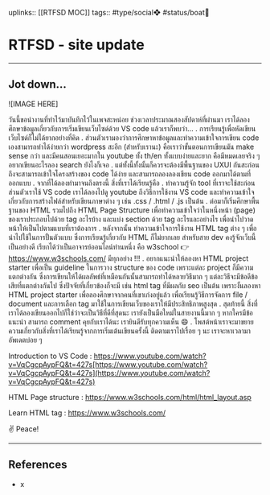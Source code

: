 uplinks:: [[RTFSD MOC]]
tags:: #type/social❖ #status/boat🚤 

# RTFSD - site update
---
## Jot down...
![IMAGE HERE]

วันนี้ขอนำงานที่ทำไว้มาบันทึกไว้ในเพจสะหน่อย ช่วงเวลาประมาณสองสัปดาห์ที่ผ่านมา เราได้ลองศึกษาข้อมูลเกี่ยวกับการเริ่มเขียนเว็บไซด์ด้วย VS code แล้วเราก็พบว่า...
.
การเรียนรู้เพื่อหัดเขียนเว็บไซด์ก็ไม่ได้ยากอย่างที่คิด
.
ส่วนตัวเรามองว่าการศึกษาหาข้อมูลและทำความเข้าใจการเขียน code เองสามารถทำได้ง่ายกว่า wordpress สะอีก (สำหรับเรานะ) คือเราว่าขั้นตอนการเขียนมัน make sense กว่า และมีคนสอนเยอะมากใน youtube ทั้ง th/en ทั้งแบบง่ายและยาก คือมีหมดเลยจริง ๆ อยากเขียนอะไรลอง search ยังไงก็เจอ
.
แต่ทั้งนี้ทั้งนั้นก็ควรจะต้องมีพื้นฐานของ UXUI กันสะก่อน ถึงจะสามารถเข้าใจโครงสร้างของ code ได้ง่าย และสามารถลองลองเขียน code ออกมาได้ตามที่ออกแบบ
.
จากที่ได้ลองทำมาจนถึงตรงนี้ สิ่งที่เราได้เรียนรู้คือ
.
ทำความรู้จัก tool ที่เราจะใช้สะก่อน ส่วนตัวเราใช้ VS code เราได้ลองไปดู youtube ถึงวิธีการใช้งาน VS code และทำความเข้าใจเกี่ยวกับการสร้างไฟล์สำหรับเขียนภาษาต่าง ๆ เช่น .css / .html / .js เป็นต้น
.
ต่อมาก็เริ่มศึกษาพื้นฐานของ HTML รวมไปถึง HTML Page Structure เพื่อทำความเข้าใจว่าในหนึ่งหน้า (page) ของเราประกอบไปด้วย tag อะไรบ้าง และแบ่ง section ด้วย tag อะไรและอย่างไร เพื่อนำไปวาดหน้าให้เป็นไปตามแบบที่เราต้องการ
.
หลังจากนั้น ทำความเข้าใจการใช้งาน HTML tag ต่าง ๆ เพื่อนำไปใช้ในการปั้นตัวแบบ ซึ่งการเรียนรู้เกี่ยวกับ HTML ก็ไม่ยากเลย สำหรับสาย dev คงรู้จักเว็บนี้เป็นอย่างดี เรียกได้ว่าเป็นอาจารย์ออนไลน์ท่านหนึ่ง คือ w3school 👉 https://www.w3schools.com/ มีทุกอย่าง !!!
.
อยากแนะนำให้ลองหา HTML project starter เพื่อเป็น guideline ในการวาง structure ของ code เพราะแต่ละ project ก็มีความแตกต่างกัน ซึ่งการเขียนให้ได้ผลลัพธ์ที่เหมือนกันนั้นสามารถทำได้หลายวิธีมาก ๆ แต่ละวิธีจะมีข้อดีข้อเสียที่แตกต่างกันไป ซึ่งปัจจัยที่เกี่ยวข้องก็จะมี เช่น html tag ที่มีผลกับ seo เป็นต้น เพราะงั้นลองหา HTML project starter เพื่อลองศึกษาจากคนที่เขาเก่งอยู่แล้ว เพื่อเรียนรู้วิธีการจัดการ file / document และการเลือก tag มาใช้ในการเขียนเว็บของเราให้มีประสิทธิภาพสูงสุด
.
สุดท้ายนี้ สิ่งที่เราได้ลองเขียนออกไปก็ใช่ว่าจะเป็นวิธีที่ดีที่สุดนะ เรายังเป็นมือใหม่ในสายงานนี้มาก ๆ หากใครมีข้อแนะนำ สามารถ comment คุยกับเราได้นะ เรายินดีรับทุกความเห็น 😄
.
โพสต์หน้าเราจะมาขยายความเกี่ยวกับสิ่งที่เราได้เรียนรู้จากการเริ่มเต้นเขียนครั้งนี้ ติดตามเราไปเรื่อย ๆ นะ เราจะหาเวลามาอัพเดตบ่อย ๆ  

Introduction to VS Code
: https://www.youtube.com/watch?v=VqCgcpAypFQ&t=427s[https://www.youtube.com/watch?v=VqCgcpAypFQ&t=427s](https://www.youtube.com/watch?v=VqCgcpAypFQ&t=427s)
  
HTML Page structure
: https://www.w3schools.com/html/html_layout.asp  

Learn HTML tag
: https://www.w3schools.com/

✌️ Peace!

---
## References
- x